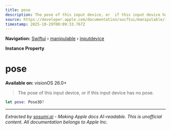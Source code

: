 ```yaml
---
title: pose
description: The pose of this input device, or  if this input device has no pose.
source: https://developer.apple.com/documentation/swiftui/manipulable/inputdevice/pose
timestamp: 2025-10-29T00:09:33.767Z
---
```


**Navigation:** [Swiftui](/documentation/swiftui) › [manipulable](/documentation/swiftui/manipulable) › [inputdevice](/documentation/swiftui/manipulable/inputdevice)

**Instance Property**

# pose

**Available on:** visionOS 26.0+

> The pose of this input device, or  if this input device has no pose.

```swift
let pose: Pose3D?
```

---

*Extracted by [sosumi.ai](https://sosumi.ai) - Making Apple docs AI-readable.*
*This is unofficial content. All documentation belongs to Apple Inc.*
